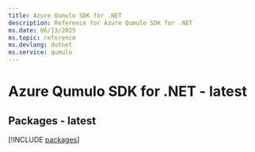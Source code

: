```yaml
---
title: Azure Qumulo SDK for .NET
description: Reference for Azure Qumulo SDK for .NET
ms.date: 06/13/2025
ms.topic: reference
ms.devlang: dotnet
ms.service: qumulo
---
```

# Azure Qumulo SDK for .NET - latest
## Packages - latest
[!INCLUDE [packages](qumulo-index.md)]